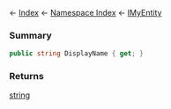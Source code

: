 ← [Index](Api-Index) ← [Namespace Index](Namespace-Index) ← [IMyEntity](VRage.Game.ModAPI.Ingame.IMyEntity)

### Summary

```csharp
public string DisplayName { get; }
```

### Returns

[string](https://docs.microsoft.com/en-us/dotnet/api/System.String?view=netframework-4.6)

